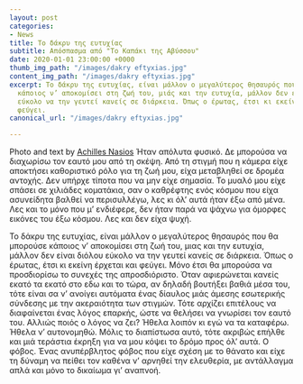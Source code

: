 ```yaml
---
layout: post
categories:
- News
title: Το δάκρυ της ευτυχίας
subtitle: Απόσπασμα από "Το Καπάκι της Αβύσσου"
date: 2020-01-01 23:00:00 +0000
thumb_img_path: "/images/dakry eftyxias.jpg"
content_img_path: "/images/dakry eftyxias.jpg"
excerpt: Το δάκρυ της ευτυχίας, είναι μάλλον ο μεγαλύτερος θησαυρός που θα μπορούσε
  κάποιος ν’ αποκομίσει στη ζωή του, μιάς και την ευτυχία, μάλλον δεν είναι διόλου
  εύκολο να την γευτεί κανείς σε διάρκεια. Όπως ο έρωτας, έτσι κι εκείνη έρχεται και
  φεύγει.
canonical_url: "/images/dakry eftyxias.jpg"

---
```

Photo and text by <a href="https://anikon.org/" target="blank">Achilles Nasios</a>
Ήταν απόλυτα φυσικό. Δε μπορούσα να διαχωρίσω τον εαυτό μου από τη σκέψη. Από τη στιγμή που η κάμερα είχε αποκτήσει καθοριστικό ρόλο για τη ζωή μου, είχα μεταβληθεί σε δρομέα αντοχής. Δεν υπήρχε τίποτα που να μην είχε σημασία. Το μυαλό μου είχε σπάσει σε χιλιάδες κοματάκια, σαν ο καθρέφτης ενός κόσμου που είχα ασυνείδητα βαλθεί να περισυλλέγω, λες κι όλ’ αυτά ήταν έξω από μένα. Λες και το μόνο που μ’ ενδιέφερε, δεν ήταν παρά να ψάχνω για όμορφες εικόνες του έξω κόσμου. Λες και δεν είχα ψυχή.

Το δάκρυ της ευτυχίας, είναι μάλλον ο μεγαλύτερος θησαυρός που θα μπορούσε κάποιος ν’ αποκομίσει στη ζωή του, μιας και την ευτυχία, μάλλον δεν είναι διόλου εύκολο να την γευτεί κανείς σε διάρκεια. Όπως ο έρωτας, έτσι κι εκείνη έρχεται και φεύγει. Μόνο έτσι θα μπορούσα να προσδιορίσω το συνεχές της απροσδιόριστο. Όταν αφιερώνεται κανείς εκατό τα εκατό στο εδω και το τώρα, αν δηλαδή βουτήξει βαθιά μέσα του, τότε είναι σα ν’ ανοίγει αυτόματα ένας δίαυλος μιάς άμεσης εσωτερικής σύνδεσης με την ακεραιότητα των στιγμών. Τότε αρχίζει επιτέλους να διαφαίνεται ένας λόγος επαρκής, ώστε να θελήσει να γνωρίσει τον εαυτό του. Αλλιώς ποιός ο λόγος να ζει? Ήθελα λοιπόν κι εγώ να τα καταφέρω. Ήθελα ν’ αυτονομηθώ. Μόλις το διαπίστωσα αυτό, τότε ακριβώς επήλθε και μιά τεράστια έκρηξη για να μου κόψει το δρόμο προς όλ’ αυτά. Ο φόβος. Ένας ανυπέρβλητος φόβος που είχε σχέση με το θάνατο και είχε τη δύναμη να πείθει τον καθένα ν’ αρνηθεί την ελευθερία, με αντάλλαγμα απλά και μόνο το δικαίωμα γι’ αναπνοή.